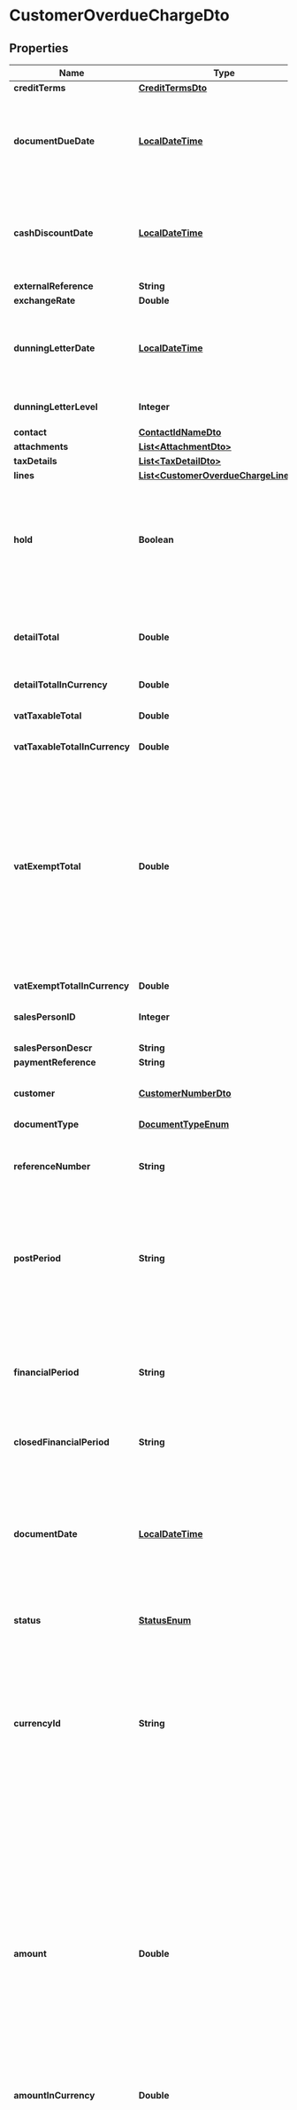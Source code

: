 
# CustomerOverdueChargeDto

## Properties
Name | Type | Description | Notes
------------ | ------------- | ------------- | -------------
**creditTerms** | [**CreditTermsDto**](CreditTermsDto.md) |  |  [optional]
**documentDueDate** | [**LocalDateTime**](LocalDateTime.md) | The date when payment for the document is due, in accordance with the credit terms. |  [optional]
**cashDiscountDate** | [**LocalDateTime**](LocalDateTime.md) | The end date of the cash discount period, which the system calculates by using the credit terms. |  [optional]
**externalReference** | **String** |  |  [optional]
**exchangeRate** | **Double** |  |  [optional]
**dunningLetterDate** | [**LocalDateTime**](LocalDateTime.md) | The date of the last released dunning letter in which the document was listed. |  [optional]
**dunningLetterLevel** | **Integer** | The dunning level of the document. |  [optional]
**contact** | [**ContactIdNameDto**](ContactIdNameDto.md) |  |  [optional]
**attachments** | [**List&lt;AttachmentDto&gt;**](AttachmentDto.md) |  |  [optional]
**taxDetails** | [**List&lt;TaxDetailDto&gt;**](TaxDetailDto.md) |  |  [optional]
**lines** | [**List&lt;CustomerOverdueChargeLineDto&gt;**](CustomerOverdueChargeLineDto.md) |  |  [optional]
**hold** | **Boolean** | A flag that indicates if the document is a draft. A document with the On Hold status may be edited and cannot be released. |  [optional]
**detailTotal** | **Double** | The document total, which the system calculates for all line items in the Document Details tab. |  [optional]
**detailTotalInCurrency** | **Double** |  |  [optional]
**vatTaxableTotal** | **Double** | The document total that is subjected to VAT. |  [optional]
**vatTaxableTotalInCurrency** | **Double** |  |  [optional]
**vatExemptTotal** | **Double** | The document total that is exempt from VAT. This total is calculated as the taxable amount for the   tax with the Include in VAT Exempt Total check box selected on the Taxes form.This box is available   only if the VAT Reporting feature is enabled in your system. |  [optional]
**vatExemptTotalInCurrency** | **Double** |  |  [optional]
**salesPersonID** | **Integer** | The identifier of the salesperson involved. |  [optional]
**salesPersonDescr** | **String** |  |  [optional]
**paymentReference** | **String** |  |  [optional]
**customer** | [**CustomerNumberDto**](CustomerNumberDto.md) | The customer associated with the document. |  [optional]
**documentType** | [**DocumentTypeEnum**](#DocumentTypeEnum) |  |  [optional]
**referenceNumber** | **String** | The reference number of the Accounts Receivable document in the system. |  [optional]
**postPeriod** | **String** | The financial period to which the transactions recorded in the document should be posted. Format MMYYYY. |  [optional]
**financialPeriod** | **String** | The financial period to which the transactions recorded in the document should be posted. Format YYYYMM. |  [optional]
**closedFinancialPeriod** | **String** | Format YYYYMM. |  [optional]
**documentDate** | [**LocalDateTime**](LocalDateTime.md) | The date when the Accounts Receivable document was created.   By default, for a new document, it is the current business date, but you can change the date. |  [optional]
**status** | [**StatusEnum**](#StatusEnum) |  |  [optional]
**currencyId** | **String** | The currency of the document. By default, it is the customer&#39;s default currency,  but it can be changed if the Allow Currency Override check box is selected on   the Customers |  [optional]
**amount** | **Double** | The amount paid by the document. The value appears for new documents if the   Validate Document Totals on Entry check box is selected on the Accounts Receivable Preferences screen.  If the check box is cleared, then the value appears when the document status is Open. |  [optional]
**amountInCurrency** | **Double** |  |  [optional]
**balance** | **Double** | For an open Accounts Receivable document, the balance after any cash discount was taken.  For a document used in the application process, this is the balance  after the payments were applied. |  [optional]
**balanceInCurrency** | **Double** |  |  [optional]
**cashDiscount** | **Double** | The cash discount amount that has been or will be taken on the document, which  the system calculates based on the specified credit terms. |  [optional]
**cashDiscountInCurrency** | **Double** |  |  [optional]
**paymentMethod** | [**PaymentMethodIdDescriptionDto**](PaymentMethodIdDescriptionDto.md) |  |  [optional]
**customerRefNumber** | **String** |  |  [optional]
**invoiceText** | **String** | Any user-provided description of the Accounts Receivable document. |  [optional]
**lastModifiedDateTime** | [**LocalDateTime**](LocalDateTime.md) |  |  [optional]
**createdDateTime** | [**LocalDateTime**](LocalDateTime.md) |  |  [optional]
**note** | **String** |  |  [optional]
**vatTotal** | **Double** | The document vat amount, as defined on the Tax Details tab. |  [optional]
**vatTotalInCurrency** | **Double** |  |  [optional]
**location** | [**LocationDescriptionDto**](LocationDescriptionDto.md) | The location of the customer related to the document. By default, it is the default  location of the selected customer or, if the invoice is created from an opportunity,  it is the customer location specified for the opportunity. |  [optional]
**branchNumber** | [**BranchNumberDto**](BranchNumberDto.md) | The branch with which this invoice or memo is associated. |  [optional]
**cashAccount** | **String** | The cash account associated with the payment method. |  [optional]
**project** | [**ProjectIdDescriptionDto**](ProjectIdDescriptionDto.md) |  |  [optional]
**account** | [**AccountNumberDto**](AccountNumberDto.md) | The liability account specified as the AR account for the selected location of the customer. |  [optional]
**subaccount** | [**SubAccountDto**](SubAccountDto.md) | The corresponding subaccount used for the customer. |  [optional]
**extras** | **Map&lt;String, Object&gt;** |  |  [optional]
**errorInfo** | **String** |  |  [optional]


<a name="DocumentTypeEnum"></a>
## Enum: DocumentTypeEnum
Name | Value
---- | -----
INVOICE | &quot;Invoice&quot;
DEBITNOTE | &quot;DebitNote&quot;
CREDITNOTE | &quot;CreditNote&quot;
PAYMENT | &quot;Payment&quot;
VOIDPAYMENT | &quot;VoidPayment&quot;
PREPAYMENT | &quot;Prepayment&quot;
REFUND | &quot;Refund&quot;
FINCHARGE | &quot;FinCharge&quot;
SMALLBALANCEWO | &quot;SmallBalanceWo&quot;
SMALLCREDITWO | &quot;SmallCreditWo&quot;
CASHSALE | &quot;CashSale&quot;
CASHRETURN | &quot;CashReturn&quot;
UNDEFINED | &quot;Undefined&quot;
NOUPDATE | &quot;NoUpdate&quot;


<a name="StatusEnum"></a>
## Enum: StatusEnum
Name | Value
---- | -----
HOLD | &quot;Hold&quot;
BALANCED | &quot;Balanced&quot;
VOIDED | &quot;Voided&quot;
SCHEDULED | &quot;Scheduled&quot;
OPEN | &quot;Open&quot;
CLOSED | &quot;Closed&quot;
PENDINGPRINT | &quot;PendingPrint&quot;
PENDINGEMAIL | &quot;PendingEmail&quot;
CREDITHOLD | &quot;CreditHold&quot;
CCHOLD | &quot;CcHold&quot;
RESERVED | &quot;Reserved&quot;



